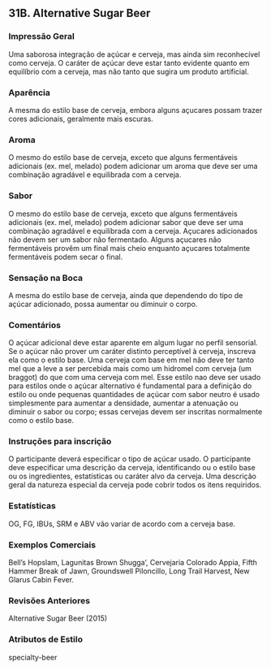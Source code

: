 ## 31B. Alternative Sugar Beer

### Impressão Geral

Uma saborosa integração de açúcar e cerveja, mas ainda sim reconhecível como cerveja. O caráter de açúcar deve estar tanto evidente quanto em equilíbrio com a cerveja, mas não tanto que sugira um produto artificial.

### Aparência

A mesma do estilo base de cerveja, embora alguns açucares possam trazer cores adicionais, geralmente mais escuras.

### Aroma

O mesmo do estilo base de cerveja, exceto que alguns fermentáveis adicionais (ex. mel, melado) podem adicionar um aroma que deve ser uma combinação agradável e equilibrada com a cerveja.

### Sabor

O mesmo do estilo base de cerveja, exceto que alguns fermentáveis adicionais (ex. mel, melado) podem adicionar sabor que deve ser uma combinação agradável e equilibrada com a cerveja. Açucares adicionados não devem ser um sabor não fermentado. Alguns açucares não fermentáveis provêm um final mais cheio enquanto açucares totalmente fermentáveis podem secar o final.

### Sensação na Boca

A mesma do estilo base de cerveja, ainda que dependendo do tipo de açúcar adicionado, possa aumentar ou diminuir o corpo.

### Comentários

O açúcar adicional deve estar aparente em algum lugar no perfil sensorial. Se o açúcar não prover um caráter distinto perceptível à cerveja, inscreva ela como o estilo base. Uma cerveja com base em mel não deve ter tanto mel que a leve a ser percebida mais como um hidromel com cerveja (um braggot) do que com uma cerveja com mel. Esse estilo nao deve ser usado para estilos onde o açúcar alternativo é fundamental para a definição do estilo ou onde pequenas quantidades de açúcar com sabor neutro é usado simplesmente para aumentar a densidade, aumentar a atenuação ou diminuir o sabor ou corpo; essas cervejas devem ser inscritas normalmente como o estilo base.

### Instruções para inscrição

O participante deverá especificar o tipo de açúcar usado. O participante deve especificar uma descrição da cerveja, identificando ou o estilo base ou os ingredientes, estatísticas ou caráter alvo da cerveja. Uma descrição geral da natureza especial da cerveja pode cobrir todos os itens requiridos.

### Estatísticas

OG, FG, IBUs, SRM e ABV vão variar de acordo com a cerveja base.

### Exemplos Comerciais

Bell’s Hopslam, Lagunitas Brown Shugga’, Cervejaria Colorado Appia, Fifth Hammer Break of Jawn, Groundswell Piloncillo, Long Trail Harvest, New Glarus Cabin Fever.

### Revisões Anteriores

Alternative Sugar Beer (2015)

### Atributos de Estilo

specialty-beer